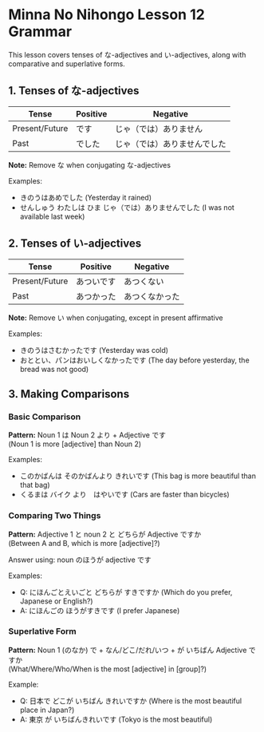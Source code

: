 # Minna No Nihongo Lesson 12 Grammar

This lesson covers tenses of な-adjectives and い-adjectives, along with comparative and superlative forms.

## 1. Tenses of な-adjectives

| Tense          | Positive | Negative                     |
| -------------- | -------- | ---------------------------- |
| Present/Future | です     | じゃ（では）ありません       |
| Past           | でした   | じゃ（では）ありませんでした |

**Note:** Remove な when conjugating な-adjectives

Examples:

- きのうはあめでした (Yesterday it rained)
- せんしゅう わたしは ひま じゃ（では）ありませんでした (I was not available last week)

## 2. Tenses of い-adjectives

| Tense          | Positive   | Negative       |
| -------------- | ---------- | -------------- |
| Present/Future | あついです | あつくない     |
| Past           | あつかった | あつくなかった |

**Note:** Remove い when conjugating, except in present affirmative

Examples:

- きのうはさむかったです (Yesterday was cold)
- おととい、パンはおいしくなかったです (The day before yesterday, the bread was not good)

## 3. Making Comparisons

### Basic Comparison

**Pattern:** Noun 1 は Noun 2 より + Adjective です  
(Noun 1 is more [adjective] than Noun 2)

Examples:

- このかばんは そのかばんより きれいです (This bag is more beautiful than that bag)
- くるまは バイク より　はやいです (Cars are faster than bicycles)

### Comparing Two Things

**Pattern:** Adjective 1 と noun 2 と どちらが Adjective ですか  
(Between A and B, which is more [adjective]?)

Answer using: noun のほうが adjective です

Examples:

- Q: にほんごとえいごと どちらが すきですか (Which do you prefer, Japanese or English?)
- A: にほんごの ほうがすきです (I prefer Japanese)

### Superlative Form

**Pattern:** Noun 1 (のなか) で + なん/どこ/だれ/いつ + が いちばん Adjective ですか  
(What/Where/Who/When is the most [adjective] in [group]?)

Example:

- Q: 日本で どこが いちばん きれいですか (Where is the most beautiful place in Japan?)
- A: 東京 が いちばんきれいです (Tokyo is the most beautiful)
